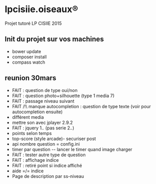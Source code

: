 # lpcisiie.oiseaux:registered:
Projet tutoré LP CISIIE 2015


## Init du projet sur vos machines

* bower update
* composer install
* compass watch


## reunion 30mars

* FAIT : question de type oui/non
* FAIT : question photo+silhouette (type 1 media 7)
* FAIT : passage niveau suivant
* FAIT /!\ manque autocompletion : question de type texte (voir pour autocompletion ensuite)
* différent media
* mettre son avec jplayer 2.9.2
* FAIT : jquery 1.*.* (pas serie 2.*.*)
* points selon temps
* top-score (style arcade)- securiser post
* api nombre question = config.ini
* timer par question -- lancer le timer quand image charger
* FAIT : tester autre type de question
* FAIT : affichage indice
* FAIT : retiré point si indice affiché
* aide =/= indice
* Page de description par ss-niveau
